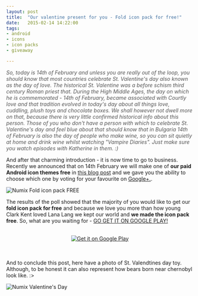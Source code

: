 ```yaml
---
layout: post
title:  "Our valentine present for you - Fold icon pack for free!"
date:   2015-02-14 14:22:00
tags:
- android
- icons
- icon packs
- giveaway

---
```

<span style="color:#555555;">
<i>So, today is 14th of February and unless you are really out of the loop, you should know that most countries celebrate St. Valentine's day also known as the day of love. The historical St. Valentine was a before schism third century Roman priest that. During the High Middle Ages, the day on which he is commemorated - 14th of February, became associated with Courtly love and that tradition evolved in today's day about all things love, cuddling, plush toys and chocolate boxes. We shall however not dwell more on that, because there is very little confirmed historical info about this person.
Those of you who don't have a person with which to celebrate St. Valentine's day and feel blue about that should know that in Bulgaria 14th of February is also the day of people who make wine, so you can sit quietly at home and drink wine whilst watching "Vampire Diaries". Just make sure you watch episodes with Katherine in them. :)</i>
</span>

And after that charming introduction - it is now time to go to business.
Recently we announced that on 14th February we will make one of **our paid Android icon themes free** in [this blog post](http://numixproject.github.io/blog/2015/01/31/free-icon-pack.html) and we gave you the ability to choose which one by voting for your favourite on [Google+.](https://plus.google.com/b/115833527622591803679/115833527622591803679/posts/4qtP5WxnkqQ).

![Numix Fold icon pack FREE](https://lh5.ggpht.com/d6m15TjkwW0W9kpXFaHzr_5lND6DnWSTLeG24spWam5budXXKYcPDCatPe2APW1KFBo=h900-rw)

The results of the poll showed that the majority of you would like to get our **fold icon pack for free** and because we love you more than how young Clark Kent loved Lana Lang we kept our world and **we made the icon pack free**. So, what are you waiting for - [GO GET IT ON GOOGLE PLAY!](https://play.google.com/store/apps/details?id=com.numix.icons_fold)
<br>
<br>
<center><a href="https://play.google.com/store/apps/details?id=com.numix.icons_fold">
  <img alt="Get it on Google Play"
       src="https://developer.android.com/images/brand/en_generic_rgb_wo_60.png" />
</a></center>
<br>
<br>

And to conclude this post, here have a photo of St. Valendtines day toy. Although, to be honest it can also represent how bears born near chernobyl look like. :>

![Numix Valentine's Day](http://numixproject.github.io/blog/res/blog/20150214/love.jpg)